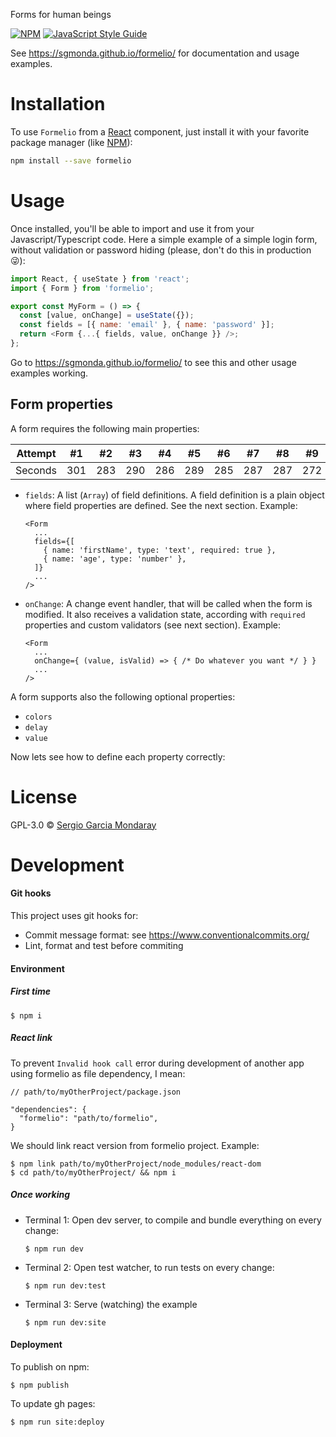 Forms for human beings

[![NPM](https://img.shields.io/npm/v/formelio.svg)](https://www.npmjs.com/package/formelio) [![JavaScript Style Guide](https://img.shields.io/badge/code_style-standard-brightgreen.svg)](https://standardjs.com)

See https://sgmonda.github.io/formelio/ for documentation and usage examples.

# Installation

To use `Formelio` from a [React](https://reactjs.org) component, just install it with your favorite package manager (like [NPM](https://www.npmjs.com)):

```bash
npm install --save formelio
```

# Usage

Once installed, you'll be able to import and use it from your Javascript/Typescript code. Here a simple example of a simple login form, without validation or password hiding (please, don't do this in production 😜):

```javascript
import React, { useState } from 'react';
import { Form } from 'formelio';

export const MyForm = () => {
  const [value, onChange] = useState({});
  const fields = [{ name: 'email' }, { name: 'password' }];
  return <Form {...{ fields, value, onChange }} />;
};
```

Go to https://sgmonda.github.io/formelio/ to see this and other usage examples working.

## Form properties

A form requires the following main properties:

| Attempt | #1  | #2  | #3  | #4  | #5  | #6  | #7  | #8  | #9  | #10 | #11 |
| ------- | --- | --- | --- | --- | --- | --- | --- | --- | --- | --- | --- |
| Seconds | 301 | 283 | 290 | 286 | 289 | 285 | 287 | 287 | 272 | 276 | 269 |

- `fields`: A list (`Array`) of field definitions. A field definition is a plain object where field properties are defined. See the next section. Example:

  ```
  <Form
    ...
    fields={[
      { name: 'firstName', type: 'text', required: true },
      { name: 'age', type: 'number' },
    ]}
    ...
  />
  ```

- `onChange`: A change event handler, that will be called when the form is modified. It also receives a validation state, according with `required` properties and custom validators (see next section). Example:

  ```
  <Form
    ...
    onChange={ (value, isValid) => { /* Do whatever you want */ } }
    ...
  />
  ```

A form supports also the following optional properties:

- `colors`
- `delay`
- `value`

Now lets see how to define each property correctly:

# License

GPL-3.0 © [Sergio Garcia Mondaray](https://sgmonda.com)

# Development

#### Git hooks

This project uses git hooks for:

- Commit message format: see https://www.conventionalcommits.org/
- Lint, format and test before commiting

#### Environment

##### First time

```
$ npm i
```

##### React link

To prevent `Invalid hook call` error during development of another app using formelio as file dependency, I mean:

```
// path/to/myOtherProject/package.json

"dependencies": {
  "formelio": "path/to/formelio",
}
```

We should link react version from formelio project. Example:

```
$ npm link path/to/myOtherProject/node_modules/react-dom
$ cd path/to/myOtherProject/ && npm i
```

##### Once working

- Terminal 1: Open dev server, to compile and bundle everything on every change:

  ```
  $ npm run dev
  ```

- Terminal 2: Open test watcher, to run tests on every change:

  ```
  $ npm run dev:test
  ```

- Terminal 3: Serve (watching) the example

  ```
  $ npm run dev:site
  ```

#### Deployment

To publish on npm:

```
$ npm publish
```

To update gh pages:

```
$ npm run site:deploy
```
